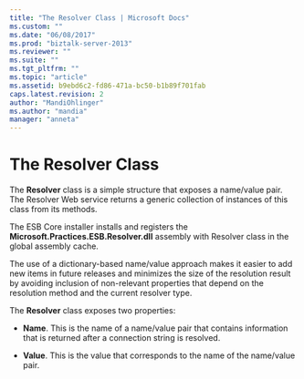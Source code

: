 ```yaml
---
title: "The Resolver Class | Microsoft Docs"
ms.custom: ""
ms.date: "06/08/2017"
ms.prod: "biztalk-server-2013"
ms.reviewer: ""
ms.suite: ""
ms.tgt_pltfrm: ""
ms.topic: "article"
ms.assetid: b9ebd6c2-fd86-471a-bc50-b1b89f701fab
caps.latest.revision: 2
author: "MandiOhlinger"
ms.author: "mandia"
manager: "anneta"
---
```

# The Resolver Class
The **Resolver** class is a simple structure that exposes a name/value pair. The Resolver Web service returns a generic collection of instances of this class from its methods.  
  
 The ESB Core installer installs and registers the **Microsoft.Practices.ESB.Resolver.dll** assembly with Resolver class in the global assembly cache.  
  
 The use of a dictionary-based name/value approach makes it easier to add new items in future releases and minimizes the size of the resolution result by avoiding inclusion of non-relevant properties that depend on the resolution method and the current resolver type.  
  
 The **Resolver** class exposes two properties:  
  
-   **Name**. This is the name of a name/value pair that contains information that is returned after a connection string is resolved.  
  
-   **Value**. This is the value that corresponds to the name of the name/value pair.
